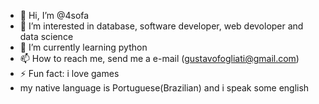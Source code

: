 - 👋 Hi, I’m @4sofa
- 👀 I’m interested in database, software developer, web devoloper and data science
- 🌱 I’m currently learning python
- 📫 How to reach me, send me a e-mail (gustavofogliati@gmail.com)
- ⚡ Fun fact: i love games
- my native language is Portuguese(Brazilian) and i speak some english

<!---
4sofa/4sofa is a ✨ special ✨ repository because its `README.md` (this file) appears on your GitHub profile.
You can click the Preview link to take a look at your changes.
--->
